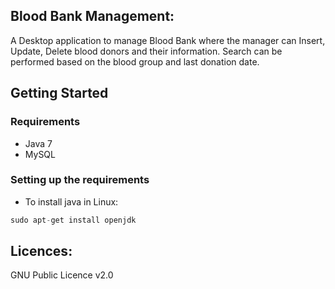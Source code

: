 ## Blood Bank Management:
A Desktop application to manage Blood Bank where the manager can Insert, Update, Delete blood donors and their information. Search can be performed based on the blood group and last donation date.

## Getting Started

### Requirements

- Java 7
- MySQL

### Setting up the requirements

* To install java in Linux:
```groovy
sudo apt-get install openjdk
```

## Licences:
GNU Public Licence v2.0
